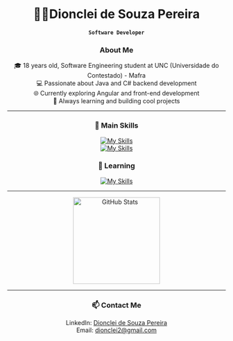 <div align=center>

# 👨‍💻Dionclei de Souza Pereira

**`Software Developer`**

### About Me
 🎓 18 years old, Software Engineering student at UNC (Universidade do Contestado) - Mafra <br>
 💻 Passionate about Java and C# backend development <br>
 🌐 Currently exploring Angular and front-end development <br>
 🚀 Always learning and building cool projects <br>

</div>

---

<div align=center>

### 🚀 Main Skills

[![My Skills](https://skillicons.dev/icons?i=java,cs,ts,spring,rabbitmq,graphql)](https://skillicons.dev) <br>
[![My Skills](https://skillicons.dev/icons?i=hibernate,bootstrap,dotnet,maven,mysql,sqlite)](https://skillicons.dev)

</div>

<div align=center>

### 📝 Learning

[![My Skills](https://skillicons.dev/icons?i=angular,docker,aws,react,mongodb,nodejs)](https://skillicons.dev)

</div>

---

<p align="center">
  <img 
    alt="GitHub Stats" 
    height="200"
    src="https://github-readme-stats.vercel.app/api/top-langs/?username=Dionclei-Pereira&theme=radical&layout=compact&langs_count=6&hide=html,dockerfile" 
  />
</p>

---

<div align=center>

### 📫 Contact Me
 LinkedIn: [Dionclei de Souza Pereira](https://www.linkedin.com/in/dionclei-de-souza-pereira-07287726b/) <br>
 Email: dionclei2@gmail.com
      
</div>
